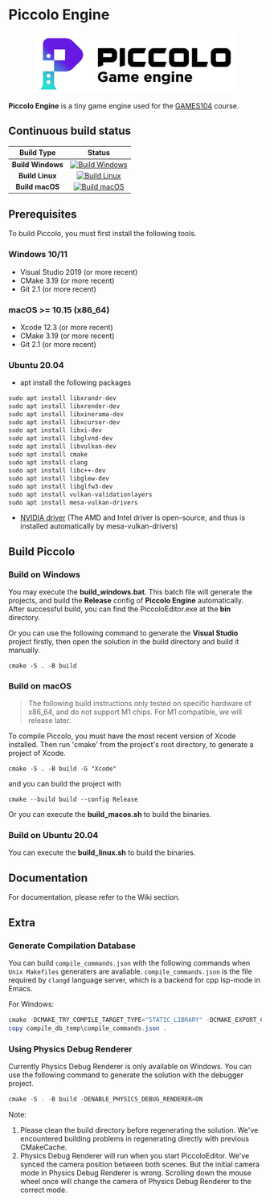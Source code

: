 # Piccolo Engine

<p align="center">
  <a href="https://games104.boomingtech.com">
    <img src="engine/source/editor/resource/PiccoloEngine.png" width="400" alt="Piccolo Engine logo">
  </a>
</p>

**Piccolo Engine** is a tiny game engine used for the [GAMES104](https://games104.boomingtech.com) course.

## Continuous build status

|    Build Type     |                                                                                      Status                                                                                      |
| :---------------: | :------------------------------------------------------------------------------------------------------------------------------------------------------------------------------: |
| **Build Windows** | [![Build Windows](https://github.com/BoomingTech/Piccolo/actions/workflows/build_windows.yml/badge.svg)](https://github.com/BoomingTech/Piccolo/actions/workflows/build_windows.yml) |
|  **Build Linux**  |    [![Build Linux](https://github.com/BoomingTech/Piccolo/actions/workflows/build_linux.yml/badge.svg)](https://github.com/BoomingTech/Piccolo/actions/workflows/build_linux.yml)    |
|  **Build macOS**  |    [![Build macOS](https://github.com/BoomingTech/Piccolo/actions/workflows/build_macos.yml/badge.svg)](https://github.com/BoomingTech/Piccolo/actions/workflows/build_macos.yml)    |

## Prerequisites

To build Piccolo, you must first install the following tools.

### Windows 10/11
- Visual Studio 2019 (or more recent)
- CMake 3.19 (or more recent)
- Git 2.1 (or more recent)

### macOS >= 10.15 (x86_64)
- Xcode 12.3 (or more recent)
- CMake 3.19 (or more recent)
- Git 2.1 (or more recent)

### Ubuntu 20.04
 - apt install the following packages
```
sudo apt install libxrandr-dev
sudo apt install libxrender-dev
sudo apt install libxinerama-dev
sudo apt install libxcursor-dev
sudo apt install libxi-dev
sudo apt install libglvnd-dev
sudo apt install libvulkan-dev
sudo apt install cmake
sudo apt install clang
sudo apt install libc++-dev
sudo apt install libglew-dev
sudo apt install libglfw3-dev
sudo apt install vulkan-validationlayers
sudo apt install mesa-vulkan-drivers
```
- [NVIDIA driver](https://docs.nvidia.com/cuda/cuda-installation-guide-linux/index.html#runfile) (The AMD and Intel driver is open-source, and thus is installed automatically by mesa-vulkan-drivers)

## Build Piccolo

### Build on Windows
You may execute the **build_windows.bat**. This batch file will generate the projects, and build the **Release** config of **Piccolo Engine** automatically. After successful build, you can find the PiccoloEditor.exe at the **bin** directory.

Or you can use the following command to generate the **Visual Studio** project firstly, then open the solution in the build directory and build it manually.
```
cmake -S . -B build
```

### Build on macOS

> The following build instructions only tested on specific hardware of x86_64, and do not support M1 chips. For M1 compatible, we will release later.

To compile Piccolo, you must have the most recent version of Xcode installed.
Then run 'cmake' from the project's root directory, to generate a project of Xcode.

```
cmake -S . -B build -G "Xcode"
```
and you can build the project with
```
cmake --build build --config Release
```

Or you can execute the **build_macos.sh** to build the binaries.

### Build on Ubuntu 20.04
You can execute the **build_linux.sh** to build the binaries.

## Documentation
For documentation, please refer to the Wiki section.

## Extra

### Generate Compilation Database

You can build `compile_commands.json` with the following commands when `Unix Makefiles` generaters are avaliable. `compile_commands.json` is the file
required by `clangd` language server, which is a backend for cpp lsp-mode in Emacs.

For Windows:

``` powershell
cmake -DCMAKE_TRY_COMPILE_TARGET_TYPE="STATIC_LIBRARY" -DCMAKE_EXPORT_COMPILE_COMMANDS=ON -S . -B compile_db_temp -G "Unix Makefiles"
copy compile_db_temp\compile_commands.json .
```

### Using Physics Debug Renderer
Currently Physics Debug Renderer is only available on Windows. You can use the following command to generate the solution with the debugger project.

``` powershell
cmake -S . -B build -DENABLE_PHYSICS_DEBUG_RENDERER=ON
```

Note:
1. Please clean the build directory before regenerating the solution. We've encountered building problems in regenerating directly with previous CMakeCache.
2. Physics Debug Renderer will run when you start PiccoloEditor. We've synced the camera position between both scenes. But the initial camera mode in Physics Debug Renderer is wrong. Scrolling down the mouse wheel once will change the camera of Physics Debug Renderer to the correct mode.
